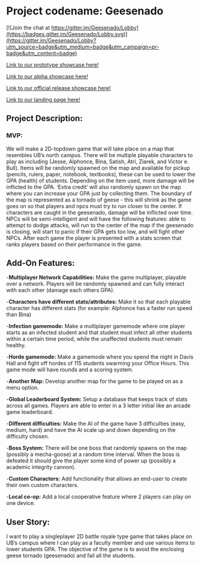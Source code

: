 # Project codename: Geesenado

[![Join the chat at https://gitter.im/Geesenado/Lobby](https://badges.gitter.im/Geesenado/Lobby.svg)](https://gitter.im/Geesenado/Lobby?utm_source=badge&utm_medium=badge&utm_campaign=pr-badge&utm_content=badge)

[Link to our prototype showcase here!](https://www.youtube.com/watch?v=ZycyCAmxYz4)

[Link to our alpha showcase here!](https://www.youtube.com/watch?v=yjcSNO0zn5w)

[Link to our official release showcase here!](https://www.youtube.com/watch?v=udatb0Qcmq0)

[Link to our landing page here!](https://connormulqueen.github.io/Geesenado/)

## Project Description:
### MVP:


We will make a 2D-topdown game that will take place on a map that resembles UB’s north campus. There will be multiple playable characters to play as including (Jesse, Alphonce, Bina, Satish, Atri, Ziarek, and Victor e. Bull). Items will be randomly spawned on the map and available for pickup (pencils, rulers, paper, notebook, textbooks), these can be used to lower the GPA (health) of students. Depending on the item used, more damage will be inflicted to the GPA. ‘Extra credit’ will also randomly spawn on the map where you can increase your GPA just by collecting them. The boundary of the map is represented as a tornado of geese - this will shrink as the game goes on so that players and npcs must try to run closer to the center. If characters are caught in the geesenado, damage will be inflicted over time. NPCs will be semi-intelligent and will have the following features: able to attempt to dodge attacks, will run to the center of the map if the geesenado is closing, will start to panic if their GPA gets too low, and  will fight other NPCs. After each game the player is presented with a stats screen that ranks players based on their performance in the game.

## Add-On Features: 

-**Multiplayer Network Capabilities:** Make the game multiplayer, playable over a network. Players will be randomly spawned and can fully interact with each other (damage each others GPA).

-**Characters have different stats/attributes:** Make it so that each playable character has different stats (for example: Alphonce has a faster run speed than Bina)

-**Infection gamemode:** Make a multiplayer gamemode where one player starts as an infected student and that student must infect all other students within a certain time period, while the unaffected students must remain healthy.

-**Horde gamemode:** Make a gamemode where you spend the night in Davis Hall and fight off hordes of 115 students swarming your Office Hours. This game mode will have rounds and a scoring system.

-**Another Map:** Develop another map for the game to be played on as a menu option.

-**Global Leaderboard System:** Setup a database that keeps track of stats across all games. Players are able to enter in a 3 letter initial like an arcade game leaderboard.

-**Different difficulties:** Make the AI of the game have 3 difficulties (easy, medium, hard) and have the AI scale up and down depending on the difficulty chosen.

-**Boss System:** There will be one boss that randomly spawns on the map (possibly a mecha-goose) at a random time interval. When the boss is defeated it should give the player some kind of power up (possibly a academic integrity cannon).

-**Custom Characters:** Add functionality that allows an end-user to create their own custom characters.

-**Local co-op:** Add a local cooperative feature where 2 players can play on one device.

## User Story:
I want to play a singleplayer 2D battle royale type game that takes place on UB’s campus where I can play as a faculty member and use various items to lower students GPA. The objective of the game is to avoid the enclosing geese tornado (geesenado) and fail all the students.
